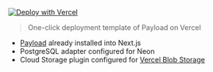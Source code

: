 [![Deploy with Vercel](https://vercel.com/button)](https%3A%2F%2Fvercel.com%2Fnew%2Fclone%3Frepository-url%3Dhttps%3A%2F%2Fgithub.com%2FUsamaButt1593%2Fvercel-deploy-payload-postgres%26project-name%3Dpayload-project%26env%3DPAYLOAD_SECRET%26build-command%3Dpnpm%20run%20ci%26stores%3D%5B%7B%22type%22%3A%22postgres%22%7D%2C%7B%22type%22%3A%22blob%22%7D%5D)

> One-click deployment template of Payload on Vercel

- [Payload](https://github.com/payloadcms/payload) already installed into Next.js
- PostgreSQL adapter configured for Neon
- Cloud Storage plugin configured for [Vercel Blob Storage](https://vercel.com/docs/storage/vercel-blob)
